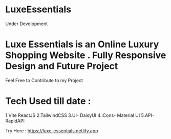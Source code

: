 # LuxeEssentials
Under Development

# Luxe Essentials is an Online Luxury Shopping Website . Fully Responsive Design and Future Project
  Feel Free to Contribute to my Project

# Tech Used till date :
1.Vite ReactJS
2.TailwindCSS
3.UI- DaisyUI
4.ICons- Material UI
5.API- RapidAPI

Try Here : https://luxe-essentials.netlify.app
